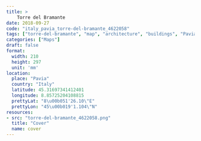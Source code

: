 ```yaml
---
title: > 
    Torre del Bramante
date: 2018-09-27
code: "italy_pavia_torre-del-bramante_4622058"
tags: ["torre-del-bramante", "map", "architecture", "buildings", "Pavia", "Italy"]
categories: ["Maps"]
draft: false
format:
  width: 210
  height: 297
  unit: 'mm'
location:
  place: "Pavia"
  country: "Italy"
  latitude: 45.31697341412401
  longitude: 8.85725204108815
  prettyLat: "8\u00b051'26.10\"E"
  prettyLon: "45\u00b019'1.104\"N"
resources:
- src: "torre-del-bramante_4622058.png"
  title: "Cover"
  name: cover
---
```

